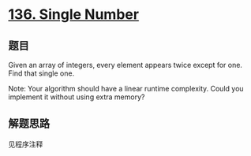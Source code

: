 # [136. Single Number](https://leetcode.com/problems/single-number/)

## 题目
Given an array of integers, every element appears twice except for one. Find that single one.

Note:
Your algorithm should have a linear runtime complexity. Could you implement it without using extra memory?

## 解题思路

见程序注释
